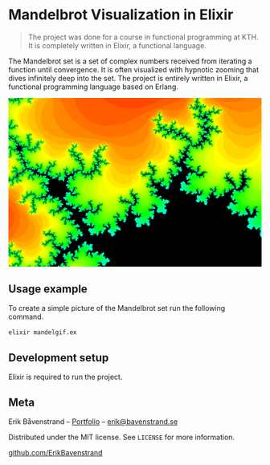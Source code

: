 # Mandelbrot Visualization in Elixir
> The project was done for a course in functional programming at KTH. It is completely written in Elixir, a functional language.

The Mandelbrot set is a set of complex numbers received from iterating a function until convergence. It is often visualized with hypnotic zooming that dives infinitely deep into the set. The project is entirely written in Elixir, a functional programming language based on Erlang. 


<p align="center">
  <img src="./Images/3.png" />
</p>

## Usage example
To create a simple picture of the Mandelbrot set run the following command.

```sh
elixir mandelgif.ex
```

## Development setup

Elixir is required to run the project.


## Meta

Erik Båvenstrand – [Portfolio](https://bavenstrand.se) – erik@bavenstrand.se

Distributed under the MIT license. See ``LICENSE`` for more information.

[github.com/ErikBavenstrand](https://github.com/ErikBavenstrand)
